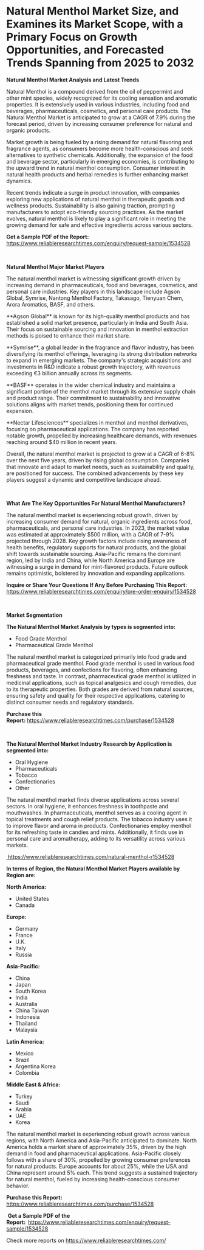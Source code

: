 <p><h1>Natural Menthol Market Size, and Examines its Market Scope, with a Primary Focus on Growth Opportunities, and Forecasted Trends Spanning from 2025 to 2032</h1></p><p><strong>Natural Menthol Market Analysis and Latest Trends</strong></p>
<p><p>Natural Menthol is a compound derived from the oil of peppermint and other mint species, widely recognized for its cooling sensation and aromatic properties. It is extensively used in various industries, including food and beverages, pharmaceuticals, cosmetics, and personal care products. The Natural Menthol Market is anticipated to grow at a CAGR of 7.9% during the forecast period, driven by increasing consumer preference for natural and organic products. </p><p>Market growth is being fueled by a rising demand for natural flavoring and fragrance agents, as consumers become more health-conscious and seek alternatives to synthetic chemicals. Additionally, the expansion of the food and beverage sector, particularly in emerging economies, is contributing to the upward trend in natural menthol consumption. Consumer interest in natural health products and herbal remedies is further enhancing market dynamics.</p><p>Recent trends indicate a surge in product innovation, with companies exploring new applications of natural menthol in therapeutic goods and wellness products. Sustainability is also gaining traction, prompting manufacturers to adopt eco-friendly sourcing practices. As the market evolves, natural menthol is likely to play a significant role in meeting the growing demand for safe and effective ingredients across various sectors.</p></p>
<p><strong>Get a Sample PDF of the Report:&nbsp;</strong> <a href="https://www.reliableresearchtimes.com/enquiry/request-sample/1534528?utm_campaign=2310&utm_medium=2&utm_source=Github&utm_content=ia&utm_term=14022025&utm_id=natural-menthol">https://www.reliableresearchtimes.com/enquiry/request-sample/1534528</a></p>
<p>&nbsp;</p>
<p><strong>Natural Menthol Major Market Players</strong></p>
<p><p>The natural menthol market is witnessing significant growth driven by increasing demand in pharmaceuticals, food and beverages, cosmetics, and personal care industries. Key players in this landscape include Agson Global, Symrise, Nantong Menthol Factory, Takasago, Tienyuan Chem, Arora Aromatics, BASF, and others.</p><p>**Agson Global** is known for its high-quality menthol products and has established a solid market presence, particularly in India and South Asia. Their focus on sustainable sourcing and innovation in menthol extraction methods is poised to enhance their market share.</p><p>**Symrise**, a global leader in the fragrance and flavor industry, has been diversifying its menthol offerings, leveraging its strong distribution networks to expand in emerging markets. The company's strategic acquisitions and investments in R&D indicate a robust growth trajectory, with revenues exceeding €3 billion annually across its segments.</p><p>**BASF** operates in the wider chemical industry and maintains a significant portion of the menthol market through its extensive supply chain and product range. Their commitment to sustainability and innovative solutions aligns with market trends, positioning them for continued expansion.</p><p>**Nectar Lifesciences** specializes in menthol and menthol derivatives, focusing on pharmaceutical applications. The company has reported notable growth, propelled by increasing healthcare demands, with revenues reaching around $40 million in recent years.</p><p>Overall, the natural menthol market is projected to grow at a CAGR of 6-8% over the next five years, driven by rising global consumption. Companies that innovate and adapt to market needs, such as sustainability and quality, are positioned for success. The combined advancements by these key players suggest a dynamic and competitive landscape ahead.</p></p>
<p>&nbsp;</p>
<p><strong>What Are The Key Opportunities For Natural Menthol Manufacturers?</strong></p>
<p><p>The natural menthol market is experiencing robust growth, driven by increasing consumer demand for natural, organic ingredients across food, pharmaceuticals, and personal care industries. In 2023, the market value was estimated at approximately $500 million, with a CAGR of 7-9% projected through 2028. Key growth factors include rising awareness of health benefits, regulatory supports for natural products, and the global shift towards sustainable sourcing. Asia-Pacific remains the dominant region, led by India and China, while North America and Europe are witnessing a surge in demand for mint-flavored products. Future outlook remains optimistic, bolstered by innovation and expanding applications.</p></p>
<p><strong>Inquire or Share Your Questions If Any Before Purchasing This Report:</strong> <a href="https://www.reliableresearchtimes.com/enquiry/pre-order-enquiry/1534528?utm_campaign=2310&utm_medium=2&utm_source=Github&utm_content=ia&utm_term=14022025&utm_id=natural-menthol">https://www.reliableresearchtimes.com/enquiry/pre-order-enquiry/1534528</a></p>
<p>&nbsp;</p>
<p><strong>Market Segmentation</strong></p>
<p><strong>The Natural Menthol Market Analysis by types is segmented into:</strong></p>
<p><ul><li>Food Grade Menthol</li><li>Pharmaceutical Grade Menthol</li></ul></p>
<p><p>The natural menthol market is categorized primarily into food grade and pharmaceutical grade menthol. Food grade menthol is used in various food products, beverages, and confections for flavoring, often enhancing freshness and taste. In contrast, pharmaceutical grade menthol is utilized in medicinal applications, such as topical analgesics and cough remedies, due to its therapeutic properties. Both grades are derived from natural sources, ensuring safety and quality for their respective applications, catering to distinct consumer needs and regulatory standards.</p></p>
<p><strong>Purchase this Report:&nbsp;</strong><a href="https://www.reliableresearchtimes.com/purchase/1534528?utm_campaign=2310&utm_medium=2&utm_source=Github&utm_content=ia&utm_term=14022025&utm_id=natural-menthol">https://www.reliableresearchtimes.com/purchase/1534528</a></p>
<p>&nbsp;</p>
<p><strong>The Natural Menthol Market Industry Research by Application is segmented into:</strong></p>
<p><ul><li>Oral Hygiene</li><li>Pharmaceuticals</li><li>Tobacco</li><li>Confectionaries</li><li>Other</li></ul></p>
<p><p>The natural menthol market finds diverse applications across several sectors. In oral hygiene, it enhances freshness in toothpaste and mouthwashes. In pharmaceuticals, menthol serves as a cooling agent in topical treatments and cough relief products. The tobacco industry uses it to improve flavor and aroma in products. Confectionaries employ menthol for its refreshing taste in candies and mints. Additionally, it finds use in personal care and aromatherapy, adding to its versatility across various markets.</p></p>
<p><a href="https://www.reliableresearchtimes.com/natural-menthol-r1534528?utm_campaign=2310&utm_medium=2&utm_source=Github&utm_content=ia&utm_term=14022025&utm_id=natural-menthol">&nbsp;https://www.reliableresearchtimes.com/natural-menthol-r1534528</a></p>
<p><strong>In terms of Region, the Natural Menthol Market Players available by Region are:</strong></p>
<p>
    <p> <strong> North America: </strong>
        <ul>
            <li>United States</li>
            <li>Canada</li>
        </ul>
        </p> 
    <p> <strong> Europe: </strong>
        <ul>
            <li>Germany</li>
            <li>France</li>
            <li>U.K.</li>
            <li>Italy</li>
            <li>Russia</li>
        </ul>
        </p> 
    <p> <strong> Asia-Pacific: </strong>
        <ul>
            <li>China</li>
            <li>Japan</li>
            <li>South Korea</li>
            <li>India</li>
            <li>Australia</li>
            <li>China Taiwan</li>
            <li>Indonesia</li>
            <li>Thailand</li>
            <li>Malaysia</li>
        </ul>
        </p> 
    <p> <strong> Latin America: </strong>
        <ul>
            <li>Mexico</li>
            <li>Brazil</li>
            <li>Argentina Korea</li>
            <li>Colombia</li>
        </ul>
        </p> 
    <p> <strong> Middle East & Africa: </strong>
        <ul>
            <li>Turkey</li>
            <li>Saudi</li>
            <li>Arabia</li>
            <li>UAE</li>
            <li>Korea</li>
        </ul>
    </p>
    </p>
<p><p>The natural menthol market is experiencing robust growth across various regions, with North America and Asia-Pacific anticipated to dominate. North America holds a market share of approximately 35%, driven by the high demand in food and pharmaceutical applications. Asia-Pacific closely follows with a share of 30%, propelled by growing consumer preferences for natural products. Europe accounts for about 25%, while the USA and China represent around 5% each. This trend suggests a sustained trajectory for natural menthol, fueled by increasing health-conscious consumer behavior.</p></p>
<p><strong>Purchase this Report: </strong><a href="https://www.reliableresearchtimes.com/purchase/1534528?utm_campaign=2310&utm_medium=2&utm_source=Github&utm_content=ia&utm_term=14022025&utm_id=natural-menthol">https://www.reliableresearchtimes.com/purchase/1534528</a></p>
<p>&nbsp;<strong>Get a Sample PDF of the Report:&nbsp;&nbsp;</strong><a href="https://www.reliableresearchtimes.com/enquiry/request-sample/1534528?utm_campaign=2310&utm_medium=2&utm_source=Github&utm_content=ia&utm_term=14022025&utm_id=natural-menthol">https://www.reliableresearchtimes.com/enquiry/request-sample/1534528</a></p>
<p><strong></strong></p>
<p>Check more reports on <a href="https://www.reliableresearchtimes.com/?utm_campaign=2310&utm_medium=2&utm_source=Github&utm_content=ia&utm_term=14022025&utm_id=natural-menthol">https://www.reliableresearchtimes.com/</a></p>